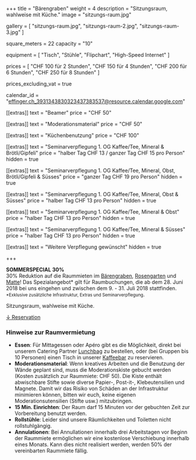 +++
title = "Bärengraben"
weight = 4
description = "Sitzungsraum, wahlweise mit Küche."
image = "sitzungs-raum.jpg"

gallery = [
  "sitzungs-raum.jpg",
  "sitzungs-raum-2.jpg",
  "sitzungs-raum-3.jpg"
]

square_meters = 22
capacity = "10"

equipment = [
  "Tisch",
  "Stühle",
  "Flipchart",
  "High-Speed Internet"
]

prices = [
  "CHF 100 für 2 Stunden",
  "CHF 150 für 4 Stunden",
  "CHF 200 für 6 Stunden",
  "CHF 250 für 8 Stunden"
]

prices_excluding_vat = true

calendar_id = "effinger.ch_3931343830323437383537@resource.calendar.google.com"

[[extras]]
text = "Beamer"
price = "CHF 50"

[[extras]]
text = "Moderationsmaterial"
price = "CHF 50"

[[extras]]
text = "Küchenbenutzung"
price = "CHF 100"

[[extras]]
text = "Seminarverpflegung 1. OG Kaffee/Tee, Mineral & Brötli/Gipfeli"
price = "halber Tag CHF 13 / ganzer Tag CHF 15 pro Person"
hidden = true

[[extras]]
text = "Seminarverpflegung 1. OG Kaffee/Tee, Mineral, Obst,  Brötli/Gipfeli & Süsses"
price = "ganzer Tag CHF 19 pro Person"
hidden = true

[[extras]]
text = "Seminarverpflegung 1. OG Kaffee/Tee, Mineral, Obst & Süsses"
price = "halber Tag CHF 13 pro Person"
hidden = true

[[extras]]
text = "Seminarverpflegung 1. OG Kaffee/Tee, Mineral & Obst"
price = "halber Tag CHF 13 pro Person"
hidden = true

[[extras]]
text = "Seminarverpflegung 1. OG Kaffee/Tee, Mineral & Süsses"
price = "halber Tag CHF 13 pro Person"
hidden = true

[[extras]]
text = "Weitere Verpflegung gewünscht"
hidden = true

+++

<div class="alert alert-info">
<strong>SOMMERSPECIAL 30%</strong><br>30% Reduktion auf die Raummieten im <a href="/raeume/baerengraben/">Bärengraben</a>, <a href="/raeume/rosengarten/">Rosengarten</a> und <a href="/raeume/matte/">Matte</a>! Das Spezialangebot* gilt für Raumbuchungen, die ab dem 28. Juni 2018 bei uns eingehen und zwischen dem 9.  - 31. Juli 2018 stattfinden.<br>
<small>*Exklusive zusätzliche Infrastruktur, Extras und Seminarverpflegung</small>.
</div>

Sitzungsraum, wahlweise mit Küche.

<div class="local-scroll">
 <a href="#reservation" class="btn btn-mod btn-border btn-round btn-medium">&darr; Reservation</a>
</div>


### Hinweise zur Raumvermietung

* **Essen**: Für Mittagessen oder Apéro gibt es die Möglichkeit, direkt bei unserem Catering Partner [Lunchbag](https://www.lunchbag.ch/) zu bestellen, oder (bei Gruppen bis 10 Personen) einen Tisch in unserer [Kaffeebar](/kaffeebar/) zu reservieren.
* **Moderationsmaterial**: Wenn kreatives Arbeiten und die Benutzung der Wände geplant sind, muss die Moderationskiste gebucht werden (Kosten zusätzlich zur Raummiete: CHF 50). Die Kiste enthält abwischbare Stifte sowie diverse Papier-, Post-it-, Klebeutensilien und Magnete. Damit wir das Risiko von Schäden an der Infrastruktur minimieren können, bitten wir euch, keine eigenen Moderationsutensilien (Stifte usw.) mitzubringen.
* **15 Min. Einrichten**: Der Raum darf 15 Minuten vor der gebuchten Zeit zur Vorbereitung benutzt werden.
* **Rollstühle**: Leider sind unsere Räumlichkeiten und Toiletten nicht rollstuhlgängig.
* **Annulationen**: Bei Annullationen innerhalb drei Arbeitstagen vor Beginn der Raummiete ermöglichen wir eine kostenlose Verschiebung innerhalb eines Monats. Kann dies nicht realisiert werden, werden 50% der vereinbarten Raummiete fällig.
